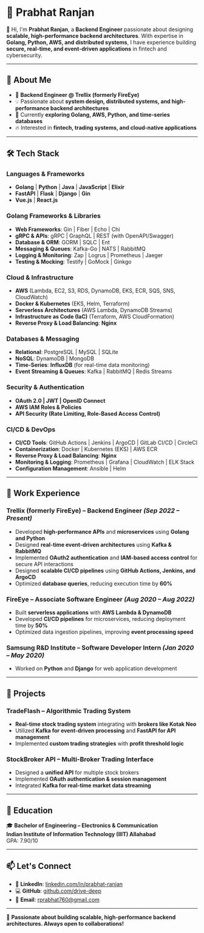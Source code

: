# 🚀 Prabhat Ranjan  

👋 Hi, I'm **Prabhat Ranjan**, a **Backend Engineer** passionate about designing **scalable, high-performance backend architectures**. With expertise in **Golang, Python, AWS, and distributed systems**, I have experience building **secure, real-time, and event-driven applications** in fintech and cybersecurity.  

---

## 🔹 About Me  
- 💼 **Backend Engineer @ Trellix (formerly FireEye)**  
- 💡 Passionate about **system design, distributed systems, and high-performance backend architectures**  
- 🎯 Currently **exploring Golang, AWS, Python, and time-series databases**  
- 🔥 Interested in **fintech, trading systems, and cloud-native applications**  

---

## 🛠️ Tech Stack  

### **Languages & Frameworks**  
- **Golang** | **Python** | **Java** | **JavaScript**  | **Elixir**
- **FastAPI** | **Flask** | **Django** | **Gin**  
- **Vue.js** | **React.js**  

### **Golang Frameworks & Libraries**  
- **Web Frameworks**: Gin | Fiber | Echo | Chi  
- **gRPC & APIs**: gRPC | GraphQL | REST (with OpenAPI/Swagger)  
- **Database & ORM**: GORM | SQLC | Ent  
- **Messaging & Queues**: Kafka-Go | NATS | RabbitMQ  
- **Logging & Monitoring**: Zap | Logrus | Prometheus | Jaeger  
- **Testing & Mocking**: Testify | GoMock | Ginkgo  

### **Cloud & Infrastructure**  
- **AWS** (Lambda, EC2, S3, RDS, DynamoDB, EKS, ECR, SQS, SNS, CloudWatch)  
- **Docker & Kubernetes** (EKS, Helm, Terraform)  
- **Serverless Architectures** (AWS Lambda, DynamoDB Streams)  
- **Infrastructure as Code (IaC)** (Terraform, AWS CloudFormation)  
- **Reverse Proxy & Load Balancing**: **Nginx**  

### **Databases & Messaging**  
- **Relational**: PostgreSQL | MySQL | SQLite  
- **NoSQL**: DynamoDB | MongoDB  
- **Time-Series**: **InfluxDB** (for real-time data monitoring)  
- **Event Streaming & Queues**: Kafka | RabbitMQ | Redis Streams  

### **Security & Authentication**  
- **OAuth 2.0 | JWT | OpenID Connect**  
- **AWS IAM Roles & Policies**  
- **API Security (Rate Limiting, Role-Based Access Control)**  

### **CI/CD & DevOps**  
- **CI/CD Tools**: GitHub Actions | Jenkins | ArgoCD | GitLab CI/CD | CircleCI  
- **Containerization**: Docker | Kubernetes (EKS) | AWS ECR  
- **Reverse Proxy & Load Balancing**: **Nginx**  
- **Monitoring & Logging**: Prometheus | Grafana | CloudWatch | ELK Stack  
- **Configuration Management**: Ansible | Helm  

---

## 💼 Work Experience  

### **Trellix (formerly FireEye) – Backend Engineer** *(Sep 2022 – Present)*  
- Developed **high-performance APIs** and **microservices** using **Golang and Python**  
- Designed **real-time event-driven architectures** using **Kafka & RabbitMQ**  
- Implemented **OAuth2 authentication** and **IAM-based access control** for secure API interactions  
- Designed **scalable CI/CD pipelines** using **GitHub Actions, Jenkins, and ArgoCD**  
- Optimized **database queries**, reducing execution time by **60%**  

### **FireEye – Associate Software Engineer** *(Aug 2020 – Aug 2022)*  
- Built **serverless applications** with **AWS Lambda & DynamoDB**  
- Developed **CI/CD pipelines** for microservices, reducing deployment time by **50%**  
- Optimized data ingestion pipelines, improving **event processing speed**  

### **Samsung R&D Institute – Software Developer Intern** *(Jan 2020 – May 2020)*  
- Worked on **Python** and **Django** for web application development  

---

## 🚀 Projects  

### **TradeFlash – Algorithmic Trading System**  
- **Real-time stock trading system** integrating with **brokers like Kotak Neo**  
- Utilized **Kafka for event-driven processing** and **FastAPI for API management**  
- Implemented **custom trading strategies** with **profit threshold logic**  

### **StockBroker API – Multi-Broker Trading Interface**  
- Designed a **unified API** for multiple stock brokers  
- Implemented **OAuth authentication & session management**  
- Integrated **Kafka for real-time market data streaming**  

---

## 📖 Education  
🎓 **Bachelor of Engineering – Electronics & Communication**  
**Indian Institute of Information Technology (IIIT) Allahabad**  
GPA: 7.90/10  

---

## 📫 Let's Connect  
- 🔗 **LinkedIn**: [linkedin.com/in/prabhat-ranjan](https://www.linkedin.com/in/prabhat-ranjan-47078414a/)  
- 💻 **GitHub**: [github.com/drive-deep](https://github.com/drive-deep)  
- 📩 **Email**: rprabhat760@gmail.com  

---

🚀 **Passionate about building scalable, high-performance backend architectures. Always open to collaborations!**  
